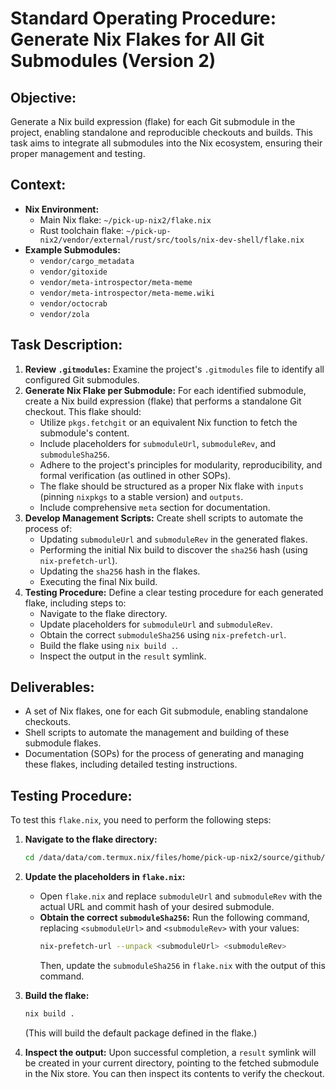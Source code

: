 # Standard Operating Procedure: Generate Nix Flakes for All Git Submodules (Version 2)

## Objective:
Generate a Nix build expression (flake) for each Git submodule in the project, enabling standalone and reproducible checkouts and builds. This task aims to integrate all submodules into the Nix ecosystem, ensuring their proper management and testing.

## Context:

*   **Nix Environment:**
    *   Main Nix flake: `~/pick-up-nix2/flake.nix`
    *   Rust toolchain flake: `~/pick-up-nix2/vendor/external/rust/src/tools/nix-dev-shell/flake.nix`
*   **Example Submodules:**
    *   `vendor/cargo_metadata`
    *   `vendor/gitoxide`
    *   `vendor/meta-introspector/meta-meme`
    *   `vendor/meta-introspector/meta-meme.wiki`
    *   `vendor/octocrab`
    *   `vendor/zola`

## Task Description:

1.  **Review `.gitmodules`:** Examine the project's `.gitmodules` file to identify all configured Git submodules.
2.  **Generate Nix Flake per Submodule:** For each identified submodule, create a Nix build expression (flake) that performs a standalone Git checkout. This flake should:
    *   Utilize `pkgs.fetchgit` or an equivalent Nix function to fetch the submodule's content.
    *   Include placeholders for `submoduleUrl`, `submoduleRev`, and `submoduleSha256`.
    *   Adhere to the project's principles for modularity, reproducibility, and formal verification (as outlined in other SOPs).
    *   The flake should be structured as a proper Nix flake with `inputs` (pinning `nixpkgs` to a stable version) and `outputs`.
    *   Include comprehensive `meta` section for documentation.
3.  **Develop Management Scripts:** Create shell scripts to automate the process of:
    *   Updating `submoduleUrl` and `submoduleRev` in the generated flakes.
    *   Performing the initial Nix build to discover the `sha256` hash (using `nix-prefetch-url`).
    *   Updating the `sha256` hash in the flakes.
    *   Executing the final Nix build.
4.  **Testing Procedure:** Define a clear testing procedure for each generated flake, including steps to:
    *   Navigate to the flake directory.
    *   Update placeholders for `submoduleUrl` and `submoduleRev`.
    *   Obtain the correct `submoduleSha256` using `nix-prefetch-url`.
    *   Build the flake using `nix build .`.
    *   Inspect the output in the `result` symlink.

## Deliverables:

*   A set of Nix flakes, one for each Git submodule, enabling standalone checkouts.
*   Shell scripts to automate the management and building of these submodule flakes.
*   Documentation (SOPs) for the process of generating and managing these flakes, including detailed testing instructions.

## Testing Procedure:

To test this `flake.nix`, you need to perform the following steps:

1.  **Navigate to the flake directory:**
    ```bash
    cd /data/data/com.termux.nix/files/home/pick-up-nix2/source/github/meta-introspector/git-submodule-tools-rs/submodule-checkout/
    ```

2.  **Update the placeholders in `flake.nix`:**
    *   Open `flake.nix` and replace `submoduleUrl` and `submoduleRev` with the actual URL and commit hash of your desired submodule.
    *   **Obtain the correct `submoduleSha256`:** Run the following command, replacing `<submoduleUrl>` and `<submoduleRev>` with your values:
        ```bash
        nix-prefetch-url --unpack <submoduleUrl> <submoduleRev>
        ```
        Then, update the `submoduleSha256` in `flake.nix` with the output of this command.

3.  **Build the flake:**
    ```bash
    nix build .
    ```
    (This will build the default package defined in the flake.)

4.  **Inspect the output:**
    Upon successful completion, a `result` symlink will be created in your current directory, pointing to the fetched submodule in the Nix store. You can then inspect its contents to verify the checkout.